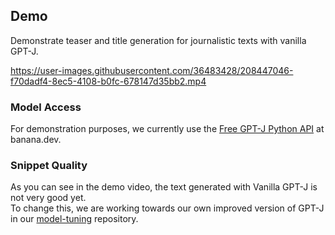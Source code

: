 ## Demo

Demonstrate teaser and title generation for journalistic texts with vanilla GPT-J.

https://user-images.githubusercontent.com/36483428/208447046-f70dadf4-8ec5-4108-b0fc-678147d35bb2.mp4

### Model Access

For demonstration purposes, we currently use the [Free GPT-J Python API](https://www.banana.dev/pretrained-models/python3/gptj) at banana.dev.

### Snippet Quality

As you can see in the demo video, the text generated with Vanilla GPT-J is not very good yet. \
To change this, we are working towards our own improved version of GPT-J in our [model-tuning](https://github.com/snipaid-nlg/model-tuning) repository.
